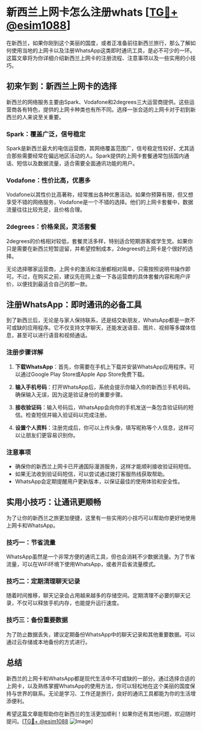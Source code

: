 # 新西兰上网卡怎么注册whats [[TG💪+ @esim1088](https://t.me/s/esim1088)]

在新西兰，如果你刚到这个美丽的国度，或者正准备前往新西兰旅行，那么了解如何使用当地的上网卡以及注册WhatsApp这类即时通讯工具，是必不可少的一环。这篇文章将为你详细介绍新西兰上网卡的注册流程、注意事项以及一些实用的小技巧。

## 初来乍到：新西兰上网卡的选择

新西兰的网络服务主要由Spark、Vodafone和2degrees三大运营商提供。这些运营商各有特色，提供的上网卡种类也有所不同。选择一张合适的上网卡对于初到新西兰的人来说至关重要。

### Spark：覆盖广泛，信号稳定
Spark是新西兰最大的电信运营商，其网络覆盖范围广，信号稳定性较好，尤其适合那些需要经常在偏远地区活动的人。Spark提供的上网卡套餐通常包括国内通话、短信以及数据流量，适合需要全面通讯功能的用户。

### Vodafone：性价比高，优惠多
Vodafone以其性价比高著称，经常推出各种优惠活动。如果你预算有限，但又想享受不错的网络服务，Vodafone是一个不错的选择。他们的上网卡套餐中，数据流量往往比较充足，且价格合理。

### 2degrees：价格亲民，灵活套餐
2degrees的价格相对较低，套餐灵活多样，特别适合短期游客或学生党。如果你只是需要在新西兰短暂逗留，并希望控制成本，2degrees的上网卡是个很好的选择。

无论选择哪家运营商，上网卡的激活和注册都相对简单，只需按照说明书操作即可。不过，在购买之前，建议先在网上查一下各运营商的具体套餐内容和用户评价，以便找到最适合自己的那一款。

## 注册WhatsApp：即时通讯的必备工具

到了新西兰后，无论是与家人保持联系，还是结交新朋友，WhatsApp都是一款不可或缺的应用程序。它不仅支持文字聊天，还能发送语音、图片、视频等多媒体信息，甚至可以进行语音和视频通话。

### 注册步骤详解
1. **下载WhatsApp**：首先，你需要在手机上下载并安装WhatsApp应用程序。可以通过Google Play Store或Apple App Store免费下载。
   
2. **输入手机号码**：打开WhatsApp后，系统会提示你输入你的新西兰手机号码。确保输入无误，因为这是验证身份的重要步骤。

3. **接收验证码**：输入号码后，WhatsApp会向你的手机发送一条包含验证码的短信。检查短信并输入验证码以完成注册。

4. **设置个人资料**：注册完成后，你可以上传头像，填写昵称等个人信息，这样可以让朋友们更容易识别你。

### 注意事项
- 确保你的新西兰上网卡已开通国际漫游服务，这样才能顺利接收验证码短信。
- 如果无法收到验证码短信，可以尝试通过拨打客服热线获取帮助。
- WhatsApp会定期提醒用户更新版本，以保证最佳的使用体验和安全性。

## 实用小技巧：让通讯更顺畅

为了让你的新西兰之旅更加便捷，这里有一些实用的小技巧可以帮助你更好地使用上网卡和WhatsApp。

### 技巧一：节省流量
WhatsApp虽然是一个非常方便的通讯工具，但也会消耗不少数据流量。为了节省流量，可以在WiFi环境下使用WhatsApp，或者开启省流量模式。

### 技巧二：定期清理聊天记录
随着时间推移，聊天记录会占用越来越多的存储空间。定期清理不必要的聊天记录，不仅可以释放手机内存，也能提升运行速度。

### 技巧三：备份重要数据
为了防止数据丢失，建议定期备份WhatsApp中的聊天记录和其他重要数据。可以通过云存储或本地备份的方式进行。

## 总结

新西兰的上网卡和WhatsApp都是现代生活中不可或缺的一部分。通过选择合适的上网卡，以及熟练掌握WhatsApp的使用方法，你可以轻松地在这个美丽的国度保持与世界的联系。无论是学习、工作还是旅行，良好的通讯工具都能为你的生活增添便利。

希望这篇文章能帮助你在新西兰的生活更加顺利！如果你还有其他问题，欢迎随时提问。[[TG💪+ @esim1088](https://t.me/s/esim1088) ![Image](https://i.postimg.cc/4NQfJmqS/Snipaste-2025-05-13-00-14-12.png)]